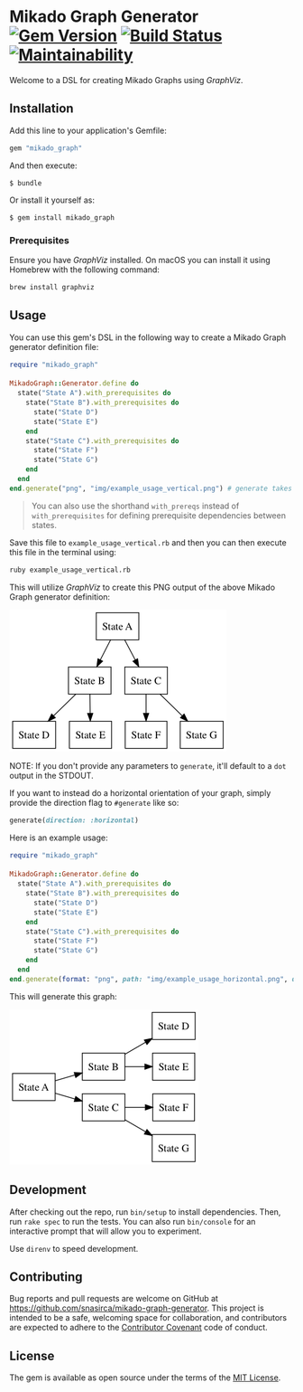 # Mikado Graph Generator [![Gem Version](https://badge.fury.io/rb/mikado_graph_generator.svg)](https://badge.fury.io/rb/mikado_graph_generator) [![Build Status](https://travis-ci.org/snasirca/mikado-graph-generator.svg?branch=master)](https://travis-ci.org/snasirca/mikado-graph-generator) [![Maintainability](https://api.codeclimate.com/v1/badges/d748f762abb3995c15eb/maintainability)](https://codeclimate.com/github/snasirca/mikado-graph-generator/maintainability)

Welcome to a DSL for creating Mikado Graphs using *GraphViz*.

## Installation

Add this line to your application's Gemfile:

```ruby
gem "mikado_graph"
```

And then execute:

    $ bundle

Or install it yourself as:

    $ gem install mikado_graph

### Prerequisites

Ensure you have *GraphViz* installed. On macOS you can install it using Homebrew with the following command:

```bash
brew install graphviz
```

## Usage

You can use this gem's DSL in the following way to create a Mikado Graph generator definition file:

```ruby
require "mikado_graph"

MikadoGraph::Generator.define do
  state("State A").with_prerequisites do
    state("State B").with_prerequisites do
      state("State D")
      state("State E")
    end
    state("State C").with_prerequisites do
      state("State F")
      state("State G")
    end
  end
end.generate("png", "img/example_usage_vertical.png") # generate takes GraphViz format and output path
```

> You can also use the shorthand `with_prereqs` instead of `with_prerequisites` for defining prerequisite 
dependencies between states.

Save this file to `example_usage_vertical.rb` and then you can then execute this file in the terminal using:

```bash
ruby example_usage_vertical.rb
```

This will utilize *GraphViz* to create this PNG output of the above Mikado Graph generator definition:

![Example Usage Vertical](img/example_usage_vertical.png)

NOTE: If you don't provide any parameters to `generate`, it'll default to a `dot` output in the STDOUT.

If you want to instead do a horizontal orientation of your graph, simply provide the direction flag to `#generate` like so:

```ruby
generate(direction: :horizontal)
```

Here is an example usage:

```ruby
require "mikado_graph"

MikadoGraph::Generator.define do
  state("State A").with_prerequisites do
    state("State B").with_prerequisites do
      state("State D")
      state("State E")
    end
    state("State C").with_prerequisites do
      state("State F")
      state("State G")
    end
  end
end.generate(format: "png", path: "img/example_usage_horizontal.png", direction: :horizontal)
```

This will generate this graph:

![Example Usage Horizontal](img/example_usage_horizontal.png)

## Development

After checking out the repo, run `bin/setup` to install dependencies. Then, run `rake spec` to run the tests. You can also run `bin/console` for an interactive prompt that will allow you to experiment.

Use `direnv` to speed development.

## Contributing

Bug reports and pull requests are welcome on GitHub at https://github.com/snasirca/mikado-graph-generator. This project is intended to be a safe, welcoming space for collaboration, and contributors are expected to adhere to the [Contributor Covenant](http://contributor-covenant.org) code of conduct.

## License

The gem is available as open source under the terms of the [MIT License](http://opensource.org/licenses/MIT).
